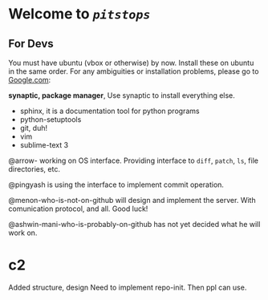 Welcome to *`pitstops`*
=======================

For Devs
--------

You must have ubuntu (vbox or otherwise) by now. Install these on ubuntu in the same order. For any ambiguities or installation problems, please go to [Google.com](https://www.google.co.in/?gws_rd=ssl#q=i%27m+a+noob):

**synaptic, package manager**, Use synaptic to install everything else.
* sphinx, it is a documentation tool for python programs
* python-setuptools
* git, duh!
* vim
* sublime-text 3

@arrow- working on OS interface. Providing interface to `diff`, `patch`, `ls`, file directories, etc.

@pingyash is using the interface to implement commit operation.

@menon-who-is-not-on-github will design and implement the server. With comunication protocol, and all. Good luck!

@ashwin-mani-who-is-probably-on-github has not yet decided what he will work on.

c2
==
Added structure, design
Need to implement repo-init. Then ppl can use.